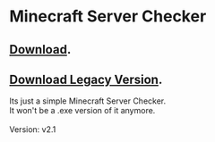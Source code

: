 # Minecraft Server Checker
## [Download](https://github.com/OhRetro/Minecraft-Server-Checker/releases).
## [Download Legacy Version](https://github.com/OhRetro/Minecraft-Server-Checker/releases/tag/Legacy).

Its just a simple Minecraft Server Checker. <br/>
It won't be a .exe version of it anymore. <br/><br/>
Version: v2.1